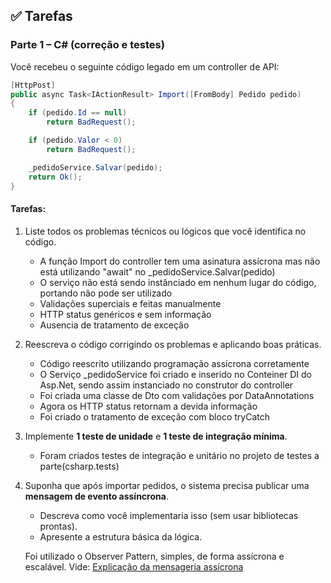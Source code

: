 ## ✅ Tarefas

### Parte 1 – C# (correção e testes)

Você recebeu o seguinte código legado em um controller de API:

```csharp
[HttpPost]
public async Task<IActionResult> Import([FromBody] Pedido pedido)
{
    if (pedido.Id == null)
        return BadRequest();

    if (pedido.Valor < 0)
        return BadRequest();

    _pedidoService.Salvar(pedido);
    return Ok();
}
```

#### Tarefas:

1. Liste todos os problemas técnicos ou lógicos que você identifica no código.
    * A função Import do controller tem uma asinatura assícrona mas não está utilizando "await" no _pedidoService.Salvar(pedido)
    * O serviço não está sendo instânciado em nenhum lugar do código, portando não pode ser utilizado
    * Validações superciais e feitas manualmente
    * HTTP status genéricos e sem informação
    * Ausencia de tratamento de exceção

2. Reescreva o código corrigindo os problemas e aplicando boas práticas.
    * Código reescrito utilizando programação assícrona corretamente
    * O Serviço _pedidoService foi criado e inserido no Conteiner DI do Asp.Net, sendo assim instanciado no construtor do controller
    * Foi criada uma classe de Dto com validações por DataAnnotations
    * Agora os HTTP status retornam a devida informação
    * Foi criado o tratamento de exceção com bloco tryCatch

3. Implemente **1 teste de unidade** e **1 teste de integração mínima**.
    * Foram criados testes de integração e unitário no projeto de testes a parte(csharp.tests)

4. Suponha que após importar pedidos, o sistema precisa publicar uma **mensagem de evento assíncrona**.
   - Descreva como você implementaria isso (sem usar bibliotecas prontas).
   - Apresente a estrutura básica da lógica.

   Foi utilizado o Observer Pattern, simples, de forma assícrona e escalável. Vide: [Explicação da mensageria assícrona](csharp/Estrutura-mensagem-evento-assincrona.md)